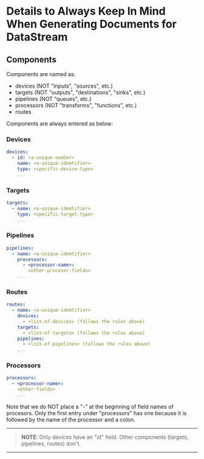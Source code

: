 # Details to Always Keep In Mind When Generating Documents for DataStream

## Components

Components are named as:

- devices (NOT "inputs", "sources", etc.)
- targets (NOT "outputs", "destinations", "sinks", etc.)
- pipelines (NOT "queues", etc.)
- processors (NOT "transforms", "functions", etc.)
- routes

Components are always entered as below:

### Devices

```yaml
devices:
  - id: <a-unique-number>
    name: <a-unique-idemtifier>
    type: <specific-device-type>
    ...
```

### Targets

```yaml
targets:
  - name: <a-unique-idemtifier>
    type: <specific-target-type>
    ...
```

### Pipelines

```yaml
pipelines:
  - name: <a-unique-idemtifier>
    processors:
      - <processor-name>:
        <other-procesor-fields>
    ...
```

### Routes

```yaml
routes:
  - name: <a-unique-idemtifier>
    devices:
      - <list-of-devices> (follows the rules above)
    targets:
      - <list-of-targets> (follows the rules above)
    pipelines:
      - <list-of-pipelines> (follows the rules above)
    ...
```

### Processors

```yaml
processors:
  - <processor-name>:
    <other-fields>
    ...
```

Note that we do NOT place a "-" at the beginning of field names of procesors. Only the first entry under "processors" has one because it is followed by the name of the processor and a colon.

---

> **NOTE**: Only devices have an "id" field. Other components (targets, pipelines, routes) don't.

---
